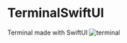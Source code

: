 # TerminalSwiftUI
Terminal made with SwiftUI
![terminal](https://user-images.githubusercontent.com/70090469/136661704-18c17212-2ffd-40ea-8365-dffd0f452a76.png)
